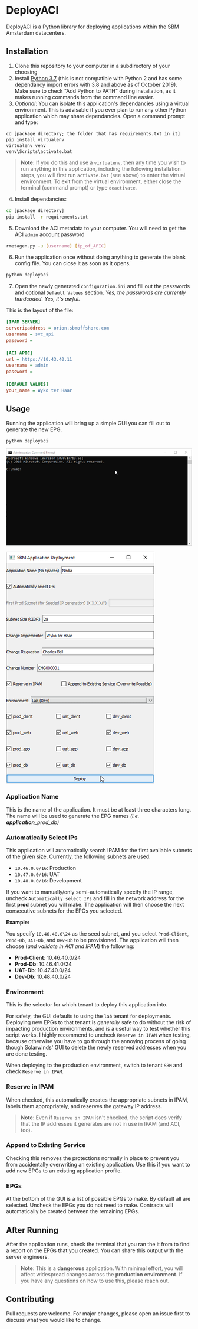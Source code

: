 


# DeployACI

DeployACI is a Python library for deploying applications within the SBM Amsterdam datacenters.

## Installation

1. Clone this repository to your computer in a subdirectory of your choosing
2. Install [Python 3.7](https://www.python.org/downloads/) (this is not compatible with Python 2 and has some dependancy import errors with 3.8 and above as of October 2019). Make sure to check "Add Python to PATH" during installation, as it makes running commands from the command line easier.
3. *Optional*: You can isolate this application's dependancies using a virtual environment. This is advisable if you ever plan to run any other Python application which may share dependancies. Open a command prompt and type:
```
cd [package directory; the folder that has requirements.txt in it]
pip install virtualenv
virtualenv venv
venv\Scripts\activate.bat
```
> **Note:** If you do this and use a `virtualenv`, then any time you wish to run anything in this application, including the following installation steps, you will first run `activate.bat` (see above) to enter the virtual environment. To exit from the virtual environment, either close the terminal (command prompt) or type `deactivate`.


4. Install dependancies:
```sh
cd [package directory]
pip install -r requirements.txt
```
5. Download the ACI metadata to your computer. You will need to get the ACI `admin` account password 
```sh
rmetagen.py -u [username] [ip_of_APIC]
```
6. Run the application once without doing anything to generate the blank config file. You can close it as soon as it opens.
```sh
python deployaci
```

7. Open the newly generated `configuration.ini` and fill out the passwords and optional `Default Values` section. *Yes, the passwords are currently hardcoded. Yes, it's awful.*

This is the layout of the file:

```ini
[IPAM SERVER]
serveripaddress = orion.sbmoffshore.com
username = svc_api
password = 

[ACI APIC]
url = https://10.43.40.11
username = admin
password = 

[DEFAULT VALUES]
your_name = Wyko ter Haar
```

## Usage

Running the application will bring up a simple GUI you can fill out to generate the new EPG. 
```
python deployaci
```

![Loading the Application](/media/deployaci_start.gif)

![The GUI](/media/deployaci_gui.png)


### Application Name
This is the name of the application. It must be at least three characters long. The name will be used to generate the EPG names  *(i.e. **application**_prod_db)*

### Automatically Select IPs
This application will automatically search IPAM for the first available subnets of the given size. Currently, the following subnets are used:

 - `10.46.0.0/16`: Production
 - `10.47.0.0/16`: UAT
 - `10.48.0.0/16`: Development

If you want to manually/only semi-automatically specify the IP range, uncheck `Automatically select IPs` and fill in the network address for the first **prod** subnet you will make. The application will then choose the next consecutive subnets for the EPGs you selected.

**Example:**

You specify `10.46.40.0\24` as the seed subnet, and you select `Prod-Client`, `Prod-Db`, `UAT-Db`, and `Dev-Db` to be provisioned. The application will then choose (*and validate in ACI and IPAM*) the following:

 - **Prod-Client**: 10.46.40.0/24
 - **Prod-Db**: 10.46.41.0/24
 - **UAT-Db**: 10.47.40.0/24
 - **Dev-Db**: 10.48.40.0/24

### Environment
This is the selector for which tenant to deploy this application into.

For safety, the GUI defaults to using the `lab` tenant for deployments. Deploying new EPGs to that tenant is *generally* safe to do without the risk of impacting production environments, and is a useful way to test whether this script works. I highly recommend to uncheck `Reserve in IPAM` when testing, because otherwise you have to go through the annoying process of going though Solarwinds' GUI to delete the newly reserved addresses when you are done testing. 

When deploying to the production environment, switch to tenant `SBM` and check `Reserve in IPAM`.

### Reserve in IPAM
When checked, this automatically creates the appropriate subnets in IPAM, labels them appropriately, and reserves the gateway IP address. 

> **Note**: Even if `Reserve in IPAM` isn't checked, the script does verify that the IP addresses it generates are not in use in IPAM (and ACI, too).


### Append to Existing Service
Checking this removes the protections normally in place to prevent you from accidentally overwriting an existing application. Use this if you want to add new EPGs to an existing application profile.

### EPGs
At the bottom of the GUI is a list of possible EPGs to make. By default all are selected. Uncheck the EPGs you do not need to make. Contracts will automatically be created between the remaining EPGs. 


## After Running
After the application runs, check the terminal that you ran the it from to find a report on the EPGs that you created. You can share this output with the server engineers.

> **Note**: This is a **dangerous** application. With minimal effort, you will affect widespread changes across the **production environment**. If you have any questions on how to use this, please reach out.

## Contributing
Pull requests are welcome. For major changes, please open an issue first to discuss what you would like to change.


